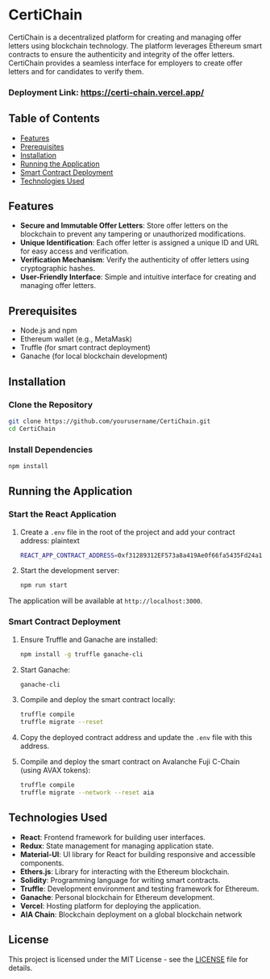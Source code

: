 # CertiChain

CertiChain is a decentralized platform for creating and managing offer letters using blockchain technology. The platform leverages Ethereum smart contracts to ensure the authenticity and integrity of the offer letters. CertiChain provides a seamless interface for employers to create offer letters and for candidates to verify them.

### Deployment Link: https://certi-chain.vercel.app/

## Table of Contents
- [Features](#features)
- [Prerequisites](#prerequisites)
- [Installation](#installation)
- [Running the Application](#running-the-application)
- [Smart Contract Deployment](#smart-contract-deployment)
- [Technologies Used](#technologies-used)

## Features
- **Secure and Immutable Offer Letters**: Store offer letters on the blockchain to prevent any tampering or unauthorized modifications.
- **Unique Identification**: Each offer letter is assigned a unique ID and URL for easy access and verification.
- **Verification Mechanism**: Verify the authenticity of offer letters using cryptographic hashes.
- **User-Friendly Interface**: Simple and intuitive interface for creating and managing offer letters.

## Prerequisites
- Node.js and npm
- Ethereum wallet (e.g., MetaMask)
- Truffle (for smart contract deployment)
- Ganache (for local blockchain development)

## Installation

### Clone the Repository

```bash 
git clone https://github.com/yourusername/CertiChain.git
cd CertiChain
```


### Install Dependencies

```bash 
npm install
```


## Running the Application

### Start the React Application
1. Create a `.env` file in the root of the project and add your contract address:
    plaintext
    ```bash
    REACT_APP_CONTRACT_ADDRESS=0xf31289312EF573a8a419Ae0f66fa5435Fd24a190
    ```

2. Start the development server:
    ```bash 
    npm run start
    ```
    

The application will be available at `http://localhost:3000`.

### Smart Contract Deployment

1. Ensure Truffle and Ganache are installed:
    
    ```bash 
    npm install -g truffle ganache-cli
    ```
    

2. Start Ganache:
    
    ```bash 
    ganache-cli
    ```
    

3. Compile and deploy the smart contract locally:
    
    ```bash 
    truffle compile
    truffle migrate --reset
    ```
    

4. Copy the deployed contract address and update the `.env` file with this address.


5. Compile and deploy the smart contract on Avalanche Fuji C-Chain (using AVAX tokens):
    
    ```bash 
    truffle compile
    truffle migrate --network --reset aia
    ```


## Technologies Used
- **React**: Frontend framework for building user interfaces.
- **Redux**: State management for managing application state.
- **Material-UI**: UI library for React for building responsive and accessible components.
- **Ethers.js**: Library for interacting with the Ethereum blockchain.
- **Solidity**: Programming language for writing smart contracts.
- **Truffle**: Development environment and testing framework for Ethereum.
- **Ganache**: Personal blockchain for Ethereum development.
- **Vercel**: Hosting platform for deploying the application.
- **AIA Chain**: Blockchain deployment on a global blockchain network


## License
This project is licensed under the MIT License - see the [LICENSE](LICENSE) file for details.
